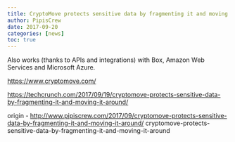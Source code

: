 ```yaml
---
title: CryptoMove protects sensitive data by fragmenting it and moving it around
author: PipisCrew
date: 2017-09-20
categories: [news]
toc: true
---
```


Also works (thanks to APIs and integrations) with Box, Amazon Web Services and Microsoft Azure. 

https://www.cryptomove.com/

https://techcrunch.com/2017/09/19/cryptomove-protects-sensitive-data-by-fragmenting-it-and-moving-it-around/

origin - http://www.pipiscrew.com/2017/09/cryptomove-protects-sensitive-data-by-fragmenting-it-and-moving-it-around/ cryptomove-protects-sensitive-data-by-fragmenting-it-and-moving-it-around